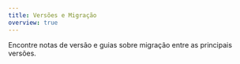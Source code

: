 ```yaml
---
title: Versões e Migração
overview: true
---
```


Encontre notas de versão e guias sobre migração entre as principais versões.

<GuideList slug={props.slug} />
